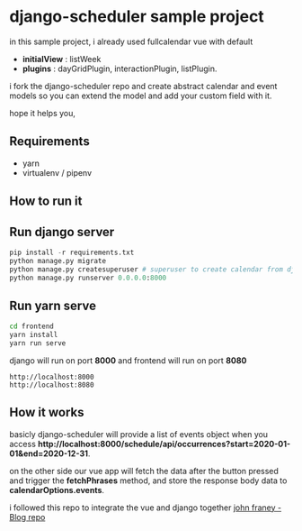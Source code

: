 # django-scheduler sample project

in this sample project, i already used fullcalendar vue with default 
- **initialView** : listWeek
- **plugins** : dayGridPlugin, interactionPlugin, listPlugin.

i fork the django-scheduler repo and create abstract calendar and event models so you can extend the model and add your custom field with it.

hope it helps you,

## Requirements

 - yarn
 - virtualenv / pipenv


## How to run it

## Run django server

```python
pip install -r requirements.txt
python manage.py migrate
python manage.py createsuperuser # superuser to create calendar from django admin page
python manage.py runserver 0.0.0.0:8000
```

## Run yarn serve
```bash
cd frontend
yarn install
yarn run serve
```

django will run on port **8000** and frontend will run on port **8080**
```
http://localhost:8000
http://localhost:8080
```

## How it works

basicly django-scheduler will provide a list of events object when you access **http://localhost:8000/schedule/api/occurrences?start=2020-01-01&end=2020-12-31**. 

on the other side our vue app will fetch the data after the button pressed and trigger the **fetchPhrases** method, and store the response body data to **calendarOptions.events**.

i followed this repo to integrate the vue and django together
[john franey - Blog repo](https://github.com/johnfraney/blog-examples/tree/master/integrate-django-vue)
